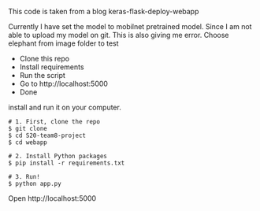 This code is taken from a blog keras-flask-deploy-webapp

Currently I have set the model to mobilnet pretrained model. Since I am not able to upload my model on git. 
This is also giving me error. Choose elephant from image folder to test


- Clone this repo 
- Install requirements
- Run the script
- Go to http://localhost:5000
- Done


install and run it on your computer.

```shell
# 1. First, clone the repo
$ git clone 
$ cd S20-team8-project
$ cd webapp

# 2. Install Python packages
$ pip install -r requirements.txt

# 3. Run!
$ python app.py
```

Open http://localhost:5000 

